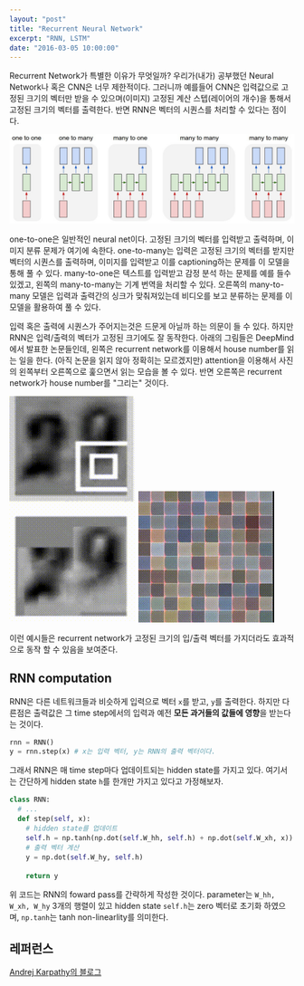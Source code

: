 ```yaml
---
layout: "post"
title: "Recurrent Neural Network"
excerpt: "RNN, LSTM"
date: "2016-03-05 10:00:00"
---
```


Recurrent Network가 특별한 이유가 무엇일까? 우리가(내가) 공부했던 Neural Network나 혹은 CNN은 너무 제한적이다. 그러니까 예를들어 CNN은 입력값으로 고정된 크기의 벡터만 받을 수 있으며(이미지) 고정된 계산 스텝(레이어의 개수)을 통해서 고정된 크기의 벡터를 출력한다. 반면 RNN은 벡터의 시퀀스를 처리할 수 있다는 점이다.

<div class="imgcap">
<img src="/assets/RNN/varient.jpg">
</div>

one-to-one은 일반적인 neural net이다. 고정된 크기의 벡터를 입력받고 출력하며, 이미지 분류 문제가 여기에 속한다. one-to-many는 입력은 고정된 크기의 벡터를 받지만 벡터의 시퀀스를 출력하며, 이미지를 입력받고 이를 captioning하는 문제를 이 모델을 통해 풀 수 있다. many-to-one은 텍스트를 입력받고 감정 분석 하는 문제를 예를 들수 있겠고, 왼쪽의 many-to-many는 기계 번역을 처리할 수 있다. 오른쪽의 many-to-many 모델은 입력과 출력간의 싱크가 맞춰져있는데 비디오를 보고 분류하는 문제를 이 모델을 활용하여 풀 수 있다.

입력 혹은 출력에 시퀀스가 주어지는것은 드문게 아닐까 하는 의문이 들 수 있다. 하지만 RNN은 입력/출력의 벡터가 고정된 크기에도 잘 동작한다. 아래의 그림들은 DeepMind에서 발표한 논문들인데, 왼쪽은 recurrent network를 이용해서 house number를 읽는 일을 한다. (아직 논문을 읽지 않아 정확히는 모르겠지만) attention을 이용해서 사진의 왼쪽부터 오른쪽으로 훑으면서 읽는 모습을 볼 수 있다. 반면 오른쪽은 recurrent network가 house number를 "그리는" 것이다.

<div class="imgcap">
<img src="/assets/RNN/house1.gif" style="max-width:49%">
<img src="/assets/RNN/house2.gif" style="max-width:49%">
</div>

이런 예시들은 recurrent network가 고정된 크기의 입/출력 벡터를 가지더라도 효과적으로 동작 할 수 있음을 보여준다.

## RNN computation
RNN은 다른 네트워크들과 비슷하게 입력으로 벡터 `x`를 받고, `y`를 출력한다. 하지만 다른점은 출력값은 그 time step에서의 입력과 예전 **모든 과거들의 값들에 영향**을 받는다는 것이다.

```python
rnn = RNN()
y = rnn.step(x) # x는 입력 벡터, y는 RNN의 출력 벡터이다.
```

그래서 RNN은 매 time step마다 업데이트되는 hidden state를 가지고 있다. 여기서는 간단하게 hidden state `h`를 한개만 가지고 있다고 가정해보자.

```python
class RNN:
  # ...
  def step(self, x):
    # hidden state를 업데이트
    self.h = np.tanh(np.dot(self.W_hh, self.h) + np.dot(self.W_xh, x))
    # 출력 벡터 계산
    y = np.dot(self.W_hy, self.h)

    return y
```

위 코드는 RNN의 foward pass를 간략하게 작성한 것이다. parameter는 `W_hh, W_xh, W_hy` 3개의 행렬이 있고 hidden state `self.h`는 zero 벡터로 초기화 하였으며, `np.tanh`는 tanh non-linearlity를 의미한다.


## 레퍼런스
[Andrej Karpathy의 블로그](http://karpathy.github.io/2015/05/21/rnn-effectiveness/)
